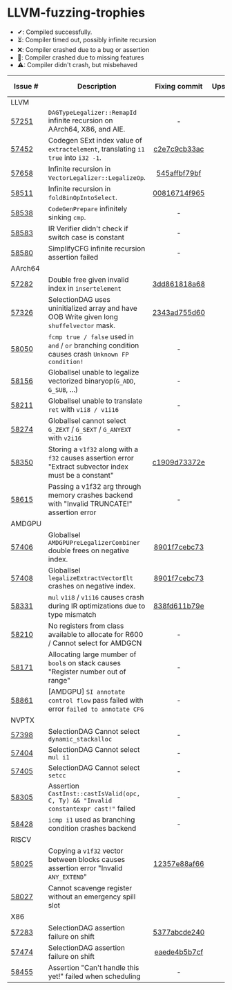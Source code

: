 # LLVM-fuzzing-trophies

- &#x2714;: Compiled successfully.
- &#x23F3;: Compiler timed out, possibly infinite recursion
- &#x274C;: Compiler crashed due to a bug or assertion
- &#x1F6A7;: Compiler crashed due to missing features
- &#x26A0;: Compiler didn't crash, but misbehaved

| Issue #                                                    | Description                                                                                              |                                    Fixing commit                                    | Upstream  |  LLVM 15  |  LLVM 14  |
| ---------------------------------------------------------- | -------------------------------------------------------------------------------------------------------- | :---------------------------------------------------------------------------------: | :-------: | :-------: | :-------: |
| LLVM                                                       |                                                                                                          |                                                                                     |           |           |           |
| [57251](https://github.com/llvm/llvm-project/issues/57251) | `DAGTypeLegalizer::RemapId` infinite recursion on AArch64, X86, and AIE.                                 |                                          -                                          | &#x23F3;  | &#x23F3;  | &#x23F3;  |
| [57452](https://github.com/llvm/llvm-project/issues/57452) | Codegen SExt index value of `extractelement`, translating `i1 true` into `i32 -1`.                       | [c2e7c9cb33ac](https://reviews.llvm.org/rGc2e7c9cb33acbd118fe5011a1607d6cf8e21de34) | &#x2714;  | &#x274C;  | &#x274C;  |
| [57658](https://github.com/llvm/llvm-project/issues/57658) | Infinite recursion in `VectorLegalizer::LegalizeOp`.                                                     | [545affbf79bf](https://reviews.llvm.org/rG545affbf79bfbc19659a0f442f22558791aa4404) | &#x2714;  | &#x23F3;  | &#x23F3;  |
| [58511](https://github.com/llvm/llvm-project/issues/58511) | Infinite recursion in `foldBinOpIntoSelect`.                                                             | [00816714f965](https://reviews.llvm.org/rG00816714f96505c59c236f3f0fd2eb815c57f674) | &#x2714;  | &#x23F3;  | &#x23F3;  |
| [58538](https://github.com/llvm/llvm-project/issues/58538) | `CodeGenPrepare` infinitely sinking `cmp`.                                                               |                                          -                                          | &#x23F3;  | &#x23F3;  | &#x23F3;  |
| [58583](https://github.com/llvm/llvm-project/issues/58583) | IR Verifier didn't check if switch case is constant                                                      |                                          -                                          | &#x26A0;  | &#x26A0;  | &#x26A0;  |
| [58580](https://github.com/llvm/llvm-project/issues/58580) | SimplifyCFG infinite recursion assertion failed                                                          |                                          -                                          | &#x274C;  | &#x274C;  | &#x274C;  |
| AArch64                                                    |                                                                                                          |                                                                                     |           |           |           |
| [57282](https://github.com/llvm/llvm-project/issues/57282) | Double free given invalid index in `insertelement`                                                       | [3dd861818a68](https://reviews.llvm.org/rG3dd861818a68b2e0b21d426ee956ec8d69f89c88) | &#x2714;  | &#x274C;  | &#x274C;  |
| [57326](https://github.com/llvm/llvm-project/issues/57326) | SelectionDAG uses uninitialized array and have OOB Write given long `shuffelvector` mask.                | [2343ad755d60](https://reviews.llvm.org/rG2343ad755d602fe67e3418d4edf0a5d0780045d6) | &#x2714;  | &#x274C;  | &#x274C;  |
| [58050](https://github.com/llvm/llvm-project/issues/58050) | `fcmp true / false` used in `and` / `or` branching condition causes crash `Unknown FP condition!`        |                                          -                                          | &#x274C;  | &#x274C;  | &#x274C;  |
| [58156](https://github.com/llvm/llvm-project/issues/58156) | GlobalIsel unable to legalize vectorized binaryop(`G_ADD`, `G_SUB`, ...)                                 |                                          -                                          | &#x1F6A7; | &#x1F6A7; | &#x1F6A7; |
| [58211](https://github.com/llvm/llvm-project/issues/58211) | GlobalIsel unable to translate `ret` with `v1i8 / v1i16`                                                 |                                          -                                          | &#x1F6A7; | &#x1F6A7; | &#x1F6A7; |
| [58274](https://github.com/llvm/llvm-project/issues/58274) | GlobalIsel cannot select `G_ZEXT` / `G_SEXT` / `G_ANYEXT` with `v2i16`                                   |                                          -                                          | &#x1F6A7; | &#x1F6A7; | &#x1F6A7; |
| [58350](https://github.com/llvm/llvm-project/issues/58350) | Storing a `v1f32` along with a `f32` causes assertion error "Extract subvector index must be a constant" | [c1909d73372e](https://reviews.llvm.org/rGc1909d73372e669a44a2aefe82de873c2161cc44) | &#x2714;  | &#x274C;  | &#x274C;  |
| [58615](https://github.com/llvm/llvm-project/issues/58615) | Passing a v1f32 arg through memory crashes backend with "Invalid TRUNCATE!" assertion error              |                                          -                                          | &#x274C;  | &#x274C;  | &#x274C;  |
| AMDGPU                                                     |                                                                                                          |                                                                                     |           |           |           |
| [57406](https://github.com/llvm/llvm-project/issues/57406) | GlobalIsel `AMDGPUPreLegalizerCombiner` double frees on negative index.                                  | [8901f7cebc73](https://reviews.llvm.org/rG8901f7cebc73383d0cda19a870ffe410a67653e9) | &#x2714;  | &#x274C;  | &#x274C;  |
| [57408](https://github.com/llvm/llvm-project/issues/57408) | GlobalIsel `legalizeExtractVectorElt` crashes on negative index.                                         | [8901f7cebc73](https://reviews.llvm.org/rG8901f7cebc73383d0cda19a870ffe410a67653e9) | &#x2714;  | &#x274C;  | &#x274C;  |
| [58331](https://github.com/llvm/llvm-project/issues/58331) | `mul` `v1i8` / `v1i16` causes crash during IR optimizations due to type mismatch                         | [838fd611b79e](https://reviews.llvm.org/rG838fd611b79e3514eead5dd724140df046172ef1) | &#x2714;  | &#x274C;  | &#x274C;  |
| [58210](https://github.com/llvm/llvm-project/issues/58210) | No registers from class available to allocate for R600 / Cannot select for AMDGCN                        |                                          -                                          | &#x1F6A7; | &#x1F6A7; | &#x1F6A7; |
| [58171](https://github.com/llvm/llvm-project/issues/58171) | Allocating large mumber of `bool`s on stack causes "Register number out of range"                        |                                          -                                          | &#x274C;  | &#x274C;  | &#x274C;  |
| [58861](https://github.com/llvm/llvm-project/issues/58861) | [AMDGPU] `SI annotate control flow` pass failed with error `failed to annotate CFG`                      |                                          -                                          | &#x274C;  | &#x274C;  | &#x274C;  |
| NVPTX                                                      |                                                                                                          |                                                                                     |           |           |           |
| [57398](https://github.com/llvm/llvm-project/issues/57398) | SelectionDAG Cannot select `dynamic_stackalloc`                                                          |                                          -                                          | &#x1F6A7; | &#x1F6A7; | &#x1F6A7; |
| [57404](https://github.com/llvm/llvm-project/issues/57404) | SelectionDAG Cannot select `mul i1`                                                                      |                                          -                                          | &#x1F6A7; | &#x1F6A7; | &#x1F6A7; |
| [57405](https://github.com/llvm/llvm-project/issues/57405) | SelectionDAG Cannot select `setcc`                                                                       |                                          -                                          | &#x1F6A7; | &#x1F6A7; | &#x1F6A7; |
| [58305](https://github.com/llvm/llvm-project/issues/58305) | Assertion `CastInst::castIsValid(opc, C, Ty) && "Invalid constantexpr cast!"` failed                     |                                          -                                          | &#x274C;  | &#x274C;  | &#x274C;  |
| [58428](https://github.com/llvm/llvm-project/issues/58428) | `icmp i1` used as branching condition crashes backend                                                    |                                          -                                          | &#x274C;  | &#x274C;  | &#x274C;  |
| RISCV                                                      |                                                                                                          |                                                                                     |           |           |           |
| [58025](https://github.com/llvm/llvm-project/issues/58025) | Copying a `v1f32` vector between blocks causes assertion error "Invalid `ANY_EXTEND`"                    | [12357e88af66](https://reviews.llvm.org/rG12357e88af669b00a5c4c607b93b716a6c474846) | &#x2714;  | &#x274C;  | &#x274C;  |
| [58027](https://github.com/llvm/llvm-project/issues/58027) | Cannot scavenge register without an emergency spill slot                                                 |                                                                                     | &#x274C;  | &#x274C;  | &#x274C;  |
| X86                                                        |                                                                                                          |                                                                                     |           |           |           |
| [57283](https://github.com/llvm/llvm-project/issues/57283) | SelectionDAG assertion failure on shift                                                                  | [5377abcde240](https://reviews.llvm.org/rG5377abcde2409dc066b4b9e3425900df1eff927e) | &#x2714;  | &#x2714;  | &#x274C;  |
| [57474](https://github.com/llvm/llvm-project/issues/57474) | SelectionDAG assertion failure on shift                                                                  | [eaede4b5b7cf](https://reviews.llvm.org/rGeaede4b5b7cfc13ca0e484b4cb25b2f751d86fd9) | &#x2714;  | &#x2714;  | &#x274C;  |
| [58455](https://github.com/llvm/llvm-project/issues/58455) | Assertion "Can't handle this yet!" failed when scheduling                                                |                                          -                                          | &#x1F6A7; | &#x1F6A7; | &#x1F6A7; |
